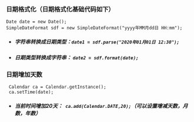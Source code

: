 ### 日期格式化（日期格式化基础代码如下）

```
Date date = new Date();
SimpleDateFormat sdf = new SimpleDateFormat("yyyy年MM月dd日 HH:mm");
```
* ##### 字符串转换成日期类型：`date1 = sdf.parse("2020年01月01日 12:30");`
* ##### 日期类型转换成字符串： `date2 = sdf.format(date);`

### 日期增加天数  
```
 Calendar ca = Calendar.getInstance();
 ca.setTime(date);
```
* ##### 当前时间增加20天：` ca.add(Calendar.DATE,20);`（可以设置增减天数，月数，年数）
